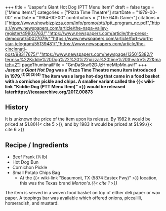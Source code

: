 +++
title = "Jasper's Giant Hot Dog (PTT Menu Item)"
draft = false
tags = ["Menu Items"]
categories = ["Pizza Time Theatre"]
startDate = "1979-00-00"
endDate = "1984-00-00"
contributors = ["The 64th Gamer"]
citations = ["https://www.showbizpizza.com/info/promo/ptt//ptt_program_nc.pdf","https://www.newspapers.com/article/the-napa-valley-register/49903763/","https://www.newspapers.com/article/the-press-democrat/50027079/","https://www.newspapers.com/article/fort-worth-star-telegram/55139481/","https://www.newspapers.com/article/the-cincinnati-post/98317675/","https://www.newspapers.com/newspage/135015382/?terms=%22Kiddie%20Dog%22%20%22pizza%20time%20theatre%22&match=2"]
pageThumbnailFile = "GmDaSkw92DJzHmeMfpMn.avif"
+++
***Jasper's Giant Hot Dog* was a Pizza Time Theatre menu item introduced in 1979.<sup>(1)(2)(3)(4)</sup>
The item was a large hot-dog that came in a food basket with a cornichon pickle and chips. A smaller variant called the {{< wiki-link "Kiddie Dog (PTT Menu Item)" >}} would be released laterhttps://texasarchive.org/2017_00873**

## History

It is unknown the price of the item upon its release. By 1982 it would be priced at $1.80{{< cite 5 >}}, and by 1983 it would be priced at $1.99.{{< cite 6 >}}

## Recipe / Ingredients

- Beef Frank (¼ lb)
- Hot Dog Bun
- Cornichon Pickle
- Small Potato Chips Bag
  - At the {{< wiki-link "Beaumont, TX (5874 Eastex Fwy)" >}} location, this was the Texas brand
    *Morton's.{{< cite 1 >}}*

The item is served in a woven food basket on top of either deli paper or wax paper. A toppings bar was available which offered onions, piccalilli, horseradish, and mustard.
